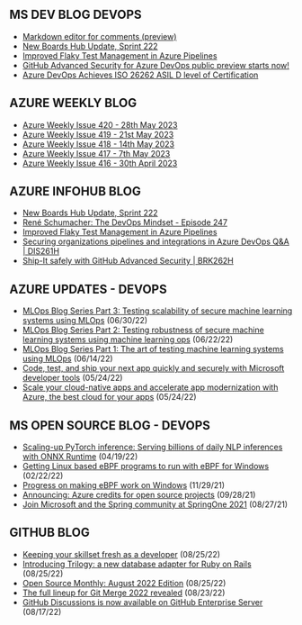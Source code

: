 ## MS DEV BLOG DEVOPS 

<!-- DEVBLOGDEVOPS:START -->
- [Markdown editor for comments (preview)](https://devblogs.microsoft.com/devops/markdown-editor-for-comments-preview/)
- [New Boards Hub Update, Sprint 222](https://devblogs.microsoft.com/devops/new-boards-hub-update-sprint-222/)
- [Improved Flaky Test Management in Azure Pipelines](https://devblogs.microsoft.com/devops/improved-flaky-test-management-in-azure-pipelines/)
- [GitHub Advanced Security for Azure DevOps public preview starts now!](https://devblogs.microsoft.com/devops/github-advanced-security-for-azure-devops-public-preview-starts-now/)
- [Azure DevOps Achieves ISO 26262 ASIL D level of Certification](https://devblogs.microsoft.com/devops/azure-devops-achieves-iso-26262-asil-d-level-of-certification/)
<!-- DEVBLOGDEVOPS:END -->


## AZURE WEEKLY BLOG

<!-- AZUREWEEKLY:START -->
- [Azure Weekly Issue 420 - 28th May 2023](https://azureweekly.info/issue-420.html)
- [Azure Weekly Issue 419 - 21st May 2023](https://azureweekly.info/issue-419.html)
- [Azure Weekly Issue 418 - 14th May 2023](https://azureweekly.info/issue-418.html)
- [Azure Weekly Issue 417 - 7th May 2023](https://azureweekly.info/issue-417.html)
- [Azure Weekly Issue 416 - 30th April 2023](https://azureweekly.info/issue-416.html)
<!-- AZUREWEEKLY:END -->

## AZURE INFOHUB BLOG 

<!-- AZUREINFOHUB:START -->
- [New Boards Hub Update, Sprint 222](https://devblogs.microsoft.com/devops/new-boards-hub-update-sprint-222/)
- [René Schumacher: The DevOps Mindset - Episode 247](http://feed.azuredevops.show/ren-schumacher-the-devops-mindset-episode-247)
- [Improved Flaky Test Management in Azure Pipelines](https://devblogs.microsoft.com/devops/improved-flaky-test-management-in-azure-pipelines/)
- [Securing organizations pipelines and integrations in Azure DevOps Q&amp;A | DIS261H](https://www.youtube.com/watch?v=ByIgEdK69po)
- [Ship-It safely with GitHub Advanced Security | BRK262H](https://www.youtube.com/watch?v=zCKZMilzWUk)
<!-- AZUREINFOHUB:END -->


## AZURE UPDATES - DEVOPS 

<!-- AZUREUPDATES:START -->

 - [MLOps Blog Series Part 3: Testing scalability of secure machine learning systems using MLOps](https://azure.microsoft.com/blog/mlops-blog-series-part-3-testing-scalability-of-secure-machine-learning-systems-using-mlops/) (06/30/22)
 - [MLOps Blog Series Part 2: Testing robustness of secure machine learning systems using machine learning ops](https://azure.microsoft.com/blog/mlops-blog-series-part-2-testing-robustness-of-secure-machine-learning-systems-using-machine-learning-ops/) (06/22/22)
 - [MLOps Blog Series Part 1: The art of testing machine learning systems using MLOps](https://azure.microsoft.com/blog/mlops-blog-series-part-1-the-art-of-testing-machine-learning-systems-using-mlops/) (06/14/22)
 - [Code, test, and ship your next app quickly and securely with Microsoft developer tools](https://azure.microsoft.com/blog/code-test-and-ship-your-next-app-quickly-and-securely-with-microsoft-developer-tools/) (05/24/22)
 - [Scale your cloud-native apps and accelerate app modernization with Azure, the best cloud for your apps](https://azure.microsoft.com/blog/scale-your-cloudnative-apps-and-accelerate-app-modernization-with-azure-the-best-cloud-for-your-apps/) (05/24/22)
<!-- AZUREUPDATES:END -->


## MS OPEN SOURCE BLOG - DEVOPS 

<!-- MSOPENSOURCEBLOG:START -->

 - [Scaling-up PyTorch inference: Serving billions of daily NLP inferences with ONNX Runtime](https://cloudblogs.microsoft.com/opensource/2022/04/19/scaling-up-pytorch-inference-serving-billions-of-daily-nlp-inferences-with-onnx-runtime/) (04/19/22)
 - [Getting Linux based eBPF programs to run with eBPF for Windows](https://cloudblogs.microsoft.com/opensource/2022/02/22/getting-linux-based-ebpf-programs-to-run-with-ebpf-for-windows/) (02/22/22)
 - [Progress on making eBPF work on Windows](https://cloudblogs.microsoft.com/opensource/2021/11/29/progress-on-making-ebpf-work-on-windows/) (11/29/21)
 - [Announcing: Azure credits for open source projects](https://cloudblogs.microsoft.com/opensource/2021/09/28/announcing-azure-credits-for-open-source-projects/) (09/28/21)
 - [Join Microsoft and the Spring community at SpringOne 2021](https://cloudblogs.microsoft.com/opensource/2021/08/27/join-microsoft-and-the-spring-community-at-springone-2021/) (08/27/21)
<!-- MSOPENSOURCEBLOG:END -->


## GITHUB BLOG


<!-- GITHUB:START -->

 - [Keeping your skillset fresh as a developer](https://github.blog/2022-08-25-keeping-your-skillset-fresh-as-a-developer/) (08/25/22)
 - [Introducing Trilogy: a new database adapter for Ruby on Rails](https://github.blog/2022-08-25-introducing-trilogy-a-new-database-adapter-for-ruby-on-rails/) (08/25/22)
 - [Open Source Monthly: August 2022 Edition](https://github.blog/2022-08-25-open-source-monthly-august-2022-edition/) (08/25/22)
 - [The full lineup for Git Merge 2022 revealed](https://github.blog/2022-08-23-the-full-lineup-for-git-merge-2022-revealed/) (08/23/22)
 - [GitHub Discussions is now available on GitHub Enterprise Server](https://github.blog/2022-08-17-github-discussions-is-now-available-on-github-enterprise-server/) (08/17/22)
<!-- GITHUB:END -->
